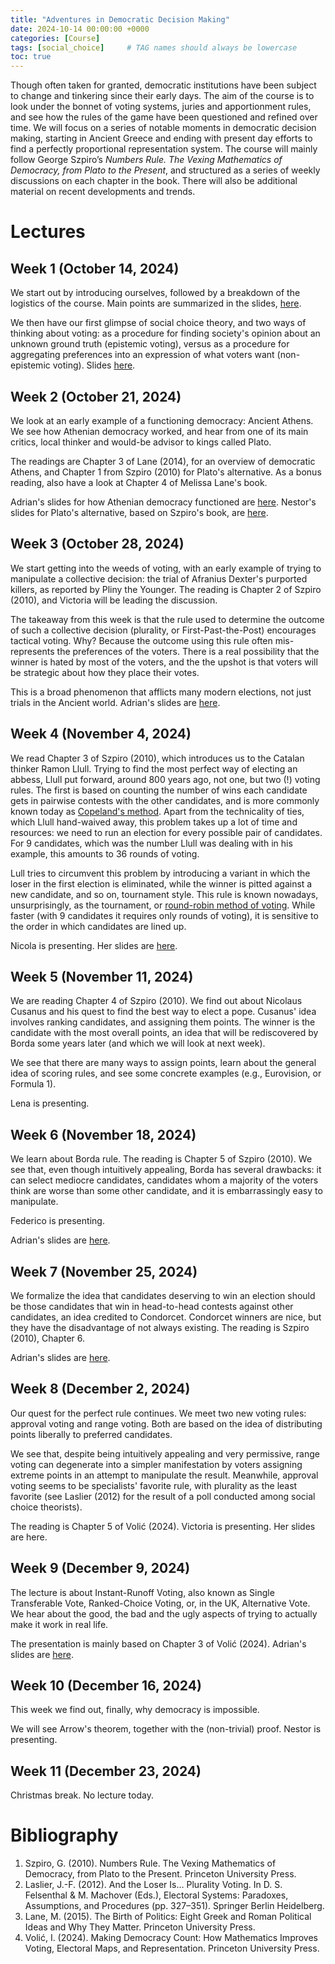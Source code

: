 ```yaml
---
title: "Adventures in Democratic Decision Making"
date: 2024-10-14 00:00:00 +0000
categories: [Course]
tags: [social_choice]     # TAG names should always be lowercase
toc: true
---
```


Though often taken for granted, democratic institutions have been subject to change and tinkering since their early days. 
The aim of the course is to look under the bonnet of voting systems, juries and apportionment rules, 
and see how the rules of the game have been questioned and refined over time. 
We will focus on a series of notable moments in democratic decision making, 
starting in Ancient Greece and ending with present day efforts to find a perfectly proportional representation system. 
The course will mainly follow George Szpiro’s *Numbers Rule. The Vexing Mathematics of Democracy, from Plato to the Present*, 
and structured as a series of weekly discussions on each chapter in the book. 
There will also be additional material on recent developments and trends.


# Lectures

## Week 1 (October 14, 2024)
We start out by introducing ourselves, followed by a breakdown of the logistics of the course. 
Main points are summarized in the slides, 
[here](/content/teaching/2024-2025-adventures-in-democratic-decision-making/01-01-logistics.pdf).

We then have our first glimpse of social choice theory,
and two ways of thinking about voting: 
as a procedure for finding society's opinion about an unknown ground truth (epistemic voting), 
versus as a procedure for aggregating preferences into an expression of what voters want (non-epistemic voting).
Slides [here](/content/teaching/2024-2025-adventures-in-democratic-decision-making/01-02-voting-epistemic-nonepistemic.pdf).


## Week 2 (October 21, 2024)
We look at an early example of a functioning democracy: Ancient Athens.
We see how Athenian democracy worked, and hear from one of its main critics, 
local thinker and would-be advisor to kings called Plato.

The readings are Chapter 3 of Lane (2014), for an overview of democratic Athens, 
and Chapter 1 from Szpiro (2010) for Plato's alternative.
As a bonus reading, also have a look at Chapter 4 of Melissa Lane's book.

Adrian's slides for how Athenian democracy functioned are 
[here](/content/teaching/2024-2025-adventures-in-democratic-decision-making/02-01-athenian-democracy.pdf).
Nestor's slides for Plato's alternative, based on Szpiro's book, are 
[here](/content/teaching/2024-2025-adventures-in-democratic-decision-making/02-02-nestor-antidemocrat.pdf).


## Week 3 (October 28, 2024)
We start getting into the weeds of voting, with an early example of trying 
to manipulate a collective decision: the trial of Afranius Dexter's purported killers, 
as reported by Pliny the Younger. 
The reading is Chapter 2 of Szpiro (2010), and Victoria will be leading the discussion.

The takeaway from this week is that the rule used to determine the outcome of such a collective decision
(plurality, or First-Past-the-Post) encourages tactical voting. Why? Because the outcome using this rule
often mis-represents the preferences of the voters. There is a real possibility that the winner is hated
by most of the voters, and the the upshot is that voters will be strategic about how they place their votes.

This is a broad phenomenon that afflicts many modern elections, not just trials in the Ancient world.
Adrian's slides are
[here](/content/teaching/2024-2025-adventures-in-democratic-decision-making/03-02-plurality-and-its-discontents.pdf).

## Week 4 (November 4, 2024)
We read Chapter 3 of Szpiro (2010), which introduces us to the Catalan thinker Ramon Llull.
Trying to find the most perfect way of electing an abbess, Llull put forward, around 800 years ago, 
not one, but two (!) voting rules.
The first is based on counting the number of wins each candidate gets in pairwise contests with the other candidates,
and is more commonly known today as [Copeland's method](https://en.wikipedia.org/wiki/Copeland%27s_method).
Apart from the technicality of ties, which Llull hand-waived away, this problem takes up a lot of time and resources:
we need to run an election for every possible pair of candidates. 
For 9 candidates, which was the number Llull was dealing with in his example, this amounts to 36 rounds of voting.

Lull tries to circumvent this problem by introducing a variant in which the 
loser in the first election is eliminated, while the winner is pitted against a new candidate, and so on, tournament style. 
This rule is known nowadays, unsurprisingly, as 
the tournament, or [round-robin method of voting](https://en.wikipedia.org/wiki/Round-robin_voting).
While faster (with 9 candidates it requires only rounds of voting), it is sensitive to the order in which candidates 
are lined up.

Nicola is presenting. Her slides are
[here](/content/teaching/2024-2025-adventures-in-democratic-decision-making/04-01-nicola-the-mystic.pdf).

## Week 5 (November 11, 2024)
We are reading Chapter 4 of Szpiro (2010). 
We find out about Nicolaus Cusanus and his quest to find the best way to elect a pope.
Cusanus' idea involves ranking candidates, and assigning them points.
The winner is the candidate with the most overall points, an idea that will be rediscovered 
by Borda some years later (and which we will look at next week).

We see that there are many ways to assign points,
learn about the general idea of scoring rules, 
and see some concrete examples (e.g., Eurovision, or Formula 1).

Lena is presenting.

## Week 6 (November 18, 2024)
We learn about Borda rule. The reading is Chapter 5 of Szpiro (2010).
We see that, even though intuitively appealing, Borda has several drawbacks:
it can select mediocre candidates, candidates whom a majority of the voters think 
are worse than some other candidate, and it is embarrassingly easy to manipulate.

Federico is presenting.

Adrian's slides are 
[here](/content/teaching/2024-2025-adventures-in-democratic-decision-making/06-02-borda-rule.pdf).

## Week 7 (November 25, 2024)
We formalize the idea that candidates deserving to win an election should 
be those candidates that win in head-to-head contests against other candidates,
an idea credited to Condorcet.
Condorcet winners are nice, but they have the disadvantage of not always existing.
The reading is Szpiro (2010), Chapter 6.

Adrian's slides are 
[here](/content/teaching/2024-2025-adventures-in-democratic-decision-making/07-01-condorcet-consistency.pdf).


## Week 8 (December 2, 2024)
Our quest for the perfect rule continues.
We meet two new voting rules: approval voting and range voting.
Both are based on the idea of distributing points liberally to preferred candidates. 

We see that, despite being intuitively appealing and very permissive, range voting 
can degenerate into a simpler manifestation by voters assigning extreme points 
in an attempt to manipulate the result.
Meanwhile, approval voting seems to be specialists' favorite rule, with plurality 
as the least favorite
(see Laslier (2012) for the result of a poll conducted among social choice theorists). 
 
The reading is Chapter 5 of Volić (2024).
Victoria is presenting.
Her slides are here.


## Week 9 (December 9, 2024)
The lecture is about Instant-Runoff Voting, also known as Single Transferable Vote,
Ranked-Choice Voting, or, in the UK, Alternative Vote.
We hear about the good, the bad and the ugly aspects of trying to actually make it work in real life.

The presentation is mainly based on Chapter 3 of Volić (2024).
Adrian's slides are
[here](/content/teaching/2024-2025-adventures-in-democratic-decision-making/09-01-stv.pdf).


## Week 10 (December 16, 2024)
This week we find out, finally, why democracy is impossible.

We will see Arrow's theorem, together with the (non-trivial) proof.
Nestor is presenting.

## Week 11 (December 23, 2024)
Christmas break. No lecture today.


# Bibliography
1. Szpiro, G. (2010). Numbers Rule. The Vexing Mathematics of Democracy, from Plato to the Present. Princeton University Press.
2. Laslier, J.-F. (2012). And the Loser Is… Plurality Voting. In D. S. Felsenthal & M. Machover (Eds.), Electoral Systems: Paradoxes, Assumptions, and Procedures (pp. 327–351). Springer Berlin Heidelberg.
3. Lane, M. (2015). The Birth of Politics: Eight Greek and Roman Political Ideas and Why They Matter. Princeton University Press.
4. Volić, I. (2024). Making Democracy Count: How Mathematics Improves Voting, Electoral Maps, and Representation. Princeton University Press.
